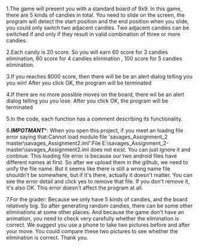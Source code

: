 1.The game will present you with a standard board of 9x9. In this game, there are 5 kinds of candies in total. You need to slide on the screen, the program will detect the start position and the end position when you slide, you could only switch two adjacent candies. Two adjacent candies can be switched if and only if they result in valid combination of three or more candies.

2.Each candy is 20 score. So you will earn 60 score for 3 candies elimination, 80 score for 4 candies elimination , 100 score for 5 candies elimination.

3.If you reaches 8000 score, then there will be be an alert dialog telling you you win! After you click OK, the program will be terminated

4.If there are no more possible moves on the board, there wil be an alert dialog telling you you lose. After you click OK, the program will be terminated

5.In the code, each function has a comment describing its functionality.

6.*************IMPOTMANT**************:
When you open this project, if you meet an loadng file error saying that:Cannot load module file 'savages_Assignment_2 master\savages_Assignment2.iml':File E:\savages_Assignment_2-master\savages_Assignment2.iml does not exist. You can just ignore it and continue. This loading file error is because our two android files have different names at first. So after we upload them in the github, we need to unify the file name. But it seems like there is still a wrong name file shouldn't be somewhere, but if it's there, actually it doesn't matter. You can see the error detail and click yes to remove that file. If you don't remove it, it's also OK. This error doesn't affect the program at all.

7.For the grader: Because we only have 5 kinds of candies, and the board relatively big. So after generating random candies, there can be some other eliminations at some other places. And because the game don't have an animation, you need to check very carefully whether the elimination is correct. We suggest you use a phone to take two pictures before and after your move. You could compare these two pictures to see whether the elimination is correct. Thank you.
